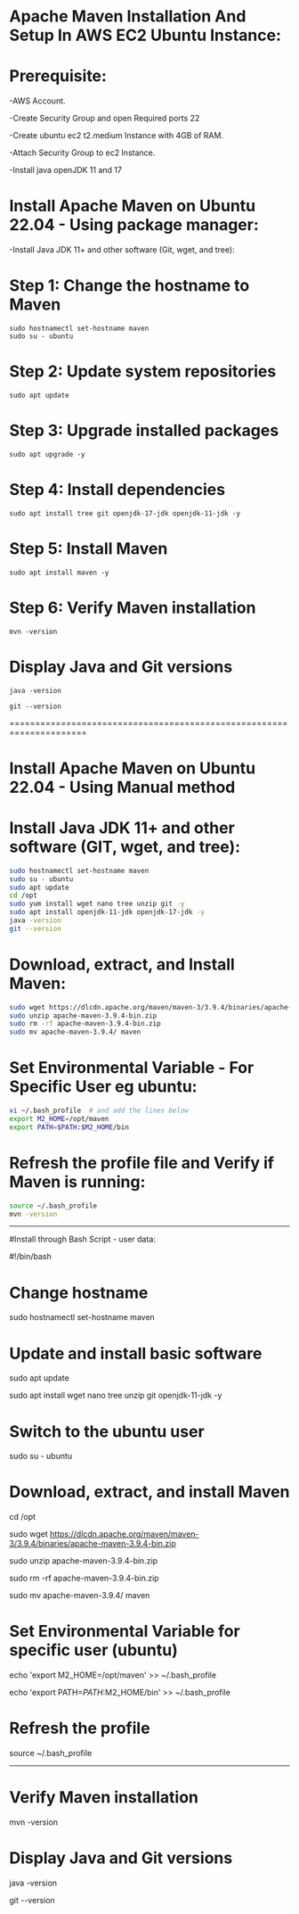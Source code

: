 # Apache Maven Installation And Setup In AWS EC2 Ubuntu Instance:

# Prerequisite:
-AWS Account.

-Create Security Group and open Required ports 22

-Create ubuntu ec2 t2.medium Instance with 4GB of RAM.

-Attach Security Group to ec2 Instance.

-Install java openJDK 11 and 17 


# Install Apache Maven on Ubuntu 22.04 - Using package manager:

-Install Java JDK 11+ and other software (Git, wget, and tree):

# Step 1: Change the hostname to Maven
~~~
sudo hostnamectl set-hostname maven
sudo su - ubuntu
~~~
# Step 2: Update system repositories
~~~
sudo apt update
~~~
# Step 3: Upgrade installed packages
~~~
sudo apt upgrade -y
~~~

# Step 4: Install dependencies
~~~
sudo apt install tree git openjdk-17-jdk openjdk-11-jdk -y
~~~

# Step 5: Install Maven
~~~
sudo apt install maven -y
~~~

# Step 6: Verify Maven installation
~~~
mvn -version
~~~

# Display Java and Git versions
~~~
java -version
~~~

~~~
git --version
~~~


=====================================================================
# Install Apache Maven on Ubuntu 22.04 - Using Manual method
# Install Java JDK 11+ and other software (GIT, wget, and tree):

```bash
sudo hostnamectl set-hostname maven
sudo su - ubuntu
sudo apt update
cd /opt
sudo yum install wget nano tree unzip git -y
sudo apt install openjdk-11-jdk openjdk-17-jdk -y 
java -version
git --version
```

# Download, extract, and Install Maven:
```bash
sudo wget https://dlcdn.apache.org/maven/maven-3/3.9.4/binaries/apache-maven-3.9.4-bin.zip
sudo unzip apache-maven-3.9.4-bin.zip
sudo rm -rf apache-maven-3.9.4-bin.zip
sudo mv apache-maven-3.9.4/ maven
```

# Set Environmental Variable - For Specific User eg ubuntu:
```bash
vi ~/.bash_profile  # and add the lines below
export M2_HOME=/opt/maven
export PATH=$PATH:$M2_HOME/bin
```

# Refresh the profile file and Verify if Maven is running:
```bash
source ~/.bash_profile
mvn -version
```


--------------------------------------------------------------

#Install through Bash Script - user data:

#!/bin/bash

# Change hostname

sudo hostnamectl set-hostname maven

# Update and install basic software

sudo apt update

sudo apt install wget nano tree unzip git openjdk-11-jdk -y

# Switch to the ubuntu user

sudo su - ubuntu

# Download, extract, and install Maven

cd /opt

sudo wget https://dlcdn.apache.org/maven/maven-3/3.9.4/binaries/apache-maven-3.9.4-bin.zip

sudo unzip apache-maven-3.9.4-bin.zip

sudo rm -rf apache-maven-3.9.4-bin.zip

sudo mv apache-maven-3.9.4/ maven

# Set Environmental Variable for specific user (ubuntu)

echo 'export M2_HOME=/opt/maven' >> ~/.bash_profile

echo 'export PATH=$PATH:$M2_HOME/bin' >> ~/.bash_profile

# Refresh the profile

source ~/.bash_profile
 
----------------------------------------------------------------

# Verify Maven installation

mvn -version

# Display Java and Git versions

java -version

git --version


